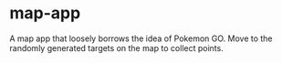 # map-app
A map app that loosely borrows the idea of Pokemon GO. Move to the randomly generated targets on the map to collect points.

